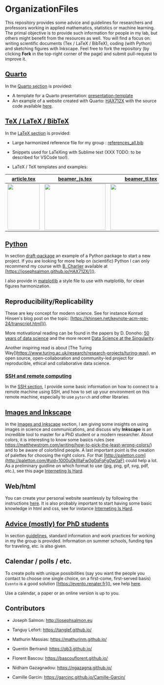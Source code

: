 # OrganizationFiles

This repository provides some advice and guidelines for researchers and professors working in applied mathematics, statistics or machine learning. The primal objective is to provide such information for people in my lab, but others might benefit from the resources as well.
You will find a focus on: writing scientific documents (Tex / LaTeX / BibTeX), coding (with Python) and sketching figures with Inkscape.
Feel free to fork the repository (by clicking **Fork** in the top-right corner of the page) and submit pull-request to improve it.


## [Quarto](Quarto/)
In the [Quarto section](Quarto/) is provided:

- A template for a Quarto presentation: [presentation-template](Quarto/presentation-template/)
- An example of a website created with Quarto: [HAX712X](https://josephsalmon.github.io/HAX712X/) with the source code available [here](https://github.com/josephsalmon/HAX712X/blob/main/index.qmd).




## [TeX / LaTeX / BibTeX](tex/)
In the [LaTeX section](tex/) is provided:

- Large harmonized reference file for my group : [references_all.bib](tex/biblio/references_all.bib)

- Snippets used for LaTeXing with Sublime text (XXX TODO: to be described for VSCode too!).

- LaTeX / TeX templates and examples:

| [article.tex](tex/draft-article/article.tex)                                                   | [beamer_js.tex](tex/draft-beamer/beamer_js.tex)                                                   | [beamer_tl.tex](tex/draft-beamer/beamer_tl.tex)                                                   | [exam.tex](tex/draft-exam/exam.tex)                                                     | [scribe.tex](tex/draft-scribe/scribe.tex)                                                   |
| ---------------------------------------------------------------------------------------------- | ------------------------------------------------------------------------------------------------- | ------------------------------------------------------------------------------------------------- | --------------------------------------------------------------------------------------- | ------------------------------------------------------------------------------------------- |
| [<img src="sharedimages/article.png" width="105" height="150">](tex/draft-article/article.tex) | [<img src="sharedimages/beamer_js.png" width="200" height="150">](tex/draft-beamer/beamer_js.tex) | [<img src="sharedimages/beamer_tl.png" width="200" height="150">](tex/draft-beamer/beamer_tl.tex) | [<img src="sharedimages/examen.png" width="105" height="150">](tex/draft-exam/exam.tex) | [<img src="sharedimages/scribe.png" width="105" height="150">](tex/draft-scribe/scribe.tex) |


## [Python](python/draft-package/)
In section [draft-package](python/draft-package/)
an example of a Python package
 to start a new project.
If you are looking for more help on (scientific) Python I can only recommend my course with [B. Charlier](https://imag.umontpellier.fr/~charlier) available at [https://josephsalmon.github.io/HAX712X/]().

I also provide in [matplotlib](python/matplotlib/) a style file to use with matplotlib, for clean figures harmonization.

## Reproducibility/Replicability

These are key concept for modern science.
See for instance Konrad Hinsen's blog post on the topic: [https://khinsen.net/keynote-acm-rep-24/transcript.html]().

More motivational reading can be found in the papers by D. Donoho: [50 years of data science](https://www.tandfonline.com/doi/full/10.1080/10618600.2017.1384734) and the more recent [Data Science at the Singularity](https://hdsr.mitpress.mit.edu/pub/g9mau4m0/release/2).

Another inspiring read is about  [The Turing Way])https://www.turing.ac.uk/research/research-projects/turing-way), an open source, open-collaboration and community-led project for reproducible, ethical and collaborative data science.

### [SSH and remote computing](SSH/)
In the [SSH section](SSH/), I provide some basic information on how to connect to a remote machine using SSH, and how to set up your environment on this remote machine, especially to use `pytorch` and other libraries.


## [Images and Inkscape](inkscape/)
In the [Images and Inkscape](inkscape/) section, I am giving some insights on using images in science and communications, and discuss why **Inkscape** is an incredible tool to master for a PhD student or a modern researcher.
About colors, it is interesting to know some basics rules (see https://matthewstrom.com/writing/how-to-pick-the-least-wrong-colors/) and to be aware of colorblind people.
A last important point is the creation of palettes for choosing the right colors. For that [http://paletton.com](http://paletton.com/#uid=1000u0kllllaFw0g0qFqFg0w0aF) could help a lot.
As a preliminary guidline on which format to use (jpg, png, gif, svg, pdf, etc.), see this page [Interneting Is Hard](https://internetingishard.netlify.app/html-and-css/links-and-images/#image-formats).

## Web/html
You can create your personal website seamlessly by following the instructions [here](https://wowchemy.com/templates/).
It is also probably important to start having some basic knowledge in html and css, see for instance
[Interneting Is Hard](https://internetingishard.netlify.app/html-and-css/introduction/).


## [Advice (mostly) for PhD students](guidelines/)
In section [guidelines](guidelines/), standard information and work practices for working in my the group is provided. Information on summer schools, funding tips for traveling, etc. is also given.

## Calendar / polls / etc.

To create polls with unique possibilities (say you want the people you contact to choose one single choice, on a first-come, first-served basis) `Evento` is a good solution [https://evento.renater.fr](), see help [here](https://prim76.ac-normandie.fr/IMG/pdf/planifier_des_rendez-vous_evento_modifie_erun_76.pdf).

Use a calendar, a paper or an online version is up to you.

## Contributors

- Joseph Salmon: http://josephsalmon.eu

- Tanguy Lefort: https://tanglef.github.io/

- Mathurin Massias: https://mathurinm.github.io/

- Quentin Bertrand: https://qb3.github.io/

- Florent Bascou: https://bascouflorent.github.io/

- Nidham Gazagnadou: https://ngazagna.github.io/

- Camille Garcin: https://garcinc.github.io/Camille-Garcin/

